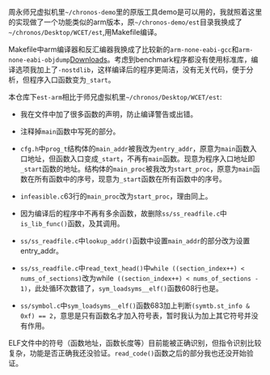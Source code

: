周永师兄虚拟机里`~/chronos-demo`里的原版工具demo是可以用的，我就照着这里的实现做了一个功能类似的arm版本，原`~/chronos-demo/est`目录我换成了`~/chronos/Desktop/WCET/est`,用Makefile编译。

Makefile中arm编译器和反汇编器我换成了比较新的`arm-none-eabi-gcc`和`arm-none-eabi-objdump`[Downloads](https://developer.arm.com/downloads/-/gnu-rm)。考虑到benchmark程序都没有使用标准库，编译选项我加上了`-nostdlib`，这样编译后的程序更简洁，没有无关代码，便于分析，但程序入口函数变为`_start`。

本仓库下`est-arm`相比于师兄虚拟机里`~/chronos/Desktop/WCET/est`:

- 我在文件中加了很多函数的声明，防止编译警告或出错。

- 注释掉`main`函数中写死的部分。

- `cfg.h`中`prog_t`结构体的`main_addr`被我改为`entry_addr`，原意为`main`函数入口地址，但函数入口变成`_start`，不再有`main`函数。现意为程序入口地址即`_start`函数的地址。结构体的`main_proc`被我改为`start_proc`，原意为`main`函数在所有函数中的序号，现意为`_start`函数在所有函数中的序号。

- `infeasible.c`63行的`main_proc`改为`start_proc`，理由同上。

- 因为编译后的程序中不再有多余函数，故删除`ss/ss_readfile.c`中`is_lib_func()`函数，及其调用。

- `ss/ss_readfile.c`中`lookup_addr()`函数中设置`main_addr`的部分改为设置entry_addr。

- `ss/ss_readfile.c`中`read_text_head()`中`while ((section_index++) < nums_of_sections)`改为while` ((section_index++) < nums_of_sections - 1)`，此处循环次数错了，`sym_loadsyms__elf()`函数608行也是。

- `ss/symbol.c`中`sym_loadsyms__elf()`函数683加上判断`(symtb.st_info & 0xf) == 2`，意思是只有函数名才加入符号表，暂时我认为加上其它符号并没有作用。

ELF文件中的符号（函数地址，函数长度等）目前能被正确识别，但指令识别比较复杂，功能是否正确我还没验证。`read_code()`函数之后的部分我也还没开始验证。

  

  







